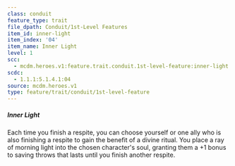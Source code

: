 ```yaml
---
class: conduit
feature_type: trait
file_dpath: Conduit/1st-Level Features
item_id: inner-light
item_index: '04'
item_name: Inner Light
level: 1
scc:
  - mcdm.heroes.v1:feature.trait.conduit.1st-level-feature:inner-light
scdc:
  - 1.1.1:5.1.4.1:04
source: mcdm.heroes.v1
type: feature/trait/conduit/1st-level-feature
---
```


##### Inner Light

Each time you finish a respite, you can choose yourself or one ally who is also finishing a respite to gain the benefit of a divine ritual. You place a ray of morning light into the chosen character's soul, granting them a +1 bonus to saving throws that lasts until you finish another respite.
